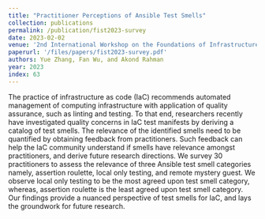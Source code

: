 ```yaml
---
title: "Practitioner Perceptions of Ansible Test Smells"
collection: publications
permalink: /publication/fist2023-survey
date: 2023-02-02
venue: '2nd International Workshop on the Foundations of Infrastructure Specification and Testing, co-located with the 20th IEEE International Conference on Software Architecture (ICSA 2023)'
paperurl: '/files/papers/fist2023-survey.pdf'
authors: Yue Zhang, Fan Wu, and Akond Rahman
year: 2023
index: 63
--- 
```

The practice of infrastructure as code (IaC) recommends automated management of computing infrastructure with application of quality assurance, such as linting and testing. To that end, researchers recently have investigated quality concerns in IaC test manifests by deriving a catalog of test smells. The relevance of the identified smells need to be quantified by obtaining feedback from practitioners. Such feedback can help the IaC community understand if smells have relevance amongst practitioners, and derive future research directions. We survey 30 practitioners to assess the relevance of three Ansible test smell categories namely, assertion roulette, local only testing, and remote mystery guest. We observe local only testing to be the most agreed upon test smell category, whereas, assertion roulette is the least agreed upon test smell category. Our findings provide a nuanced perspective of test smells for IaC, and lays the groundwork for future research.  